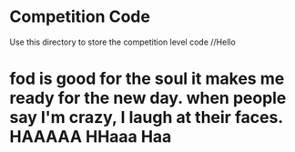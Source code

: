 # Competition Code
Use this directory to store the competition level code
//Hello
# fod is good for the soul it makes me ready for the new day. when people say I'm crazy, I laugh at their faces. HAAAAA HHaaa Haa
